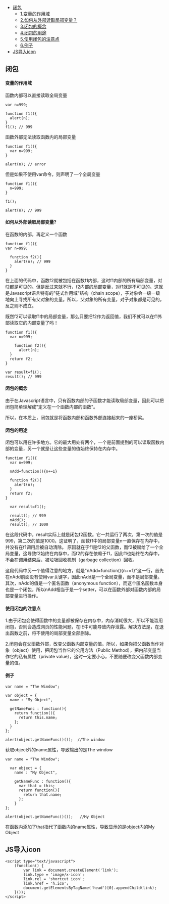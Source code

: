 <head>
  <script type="text/javascript">
  (function() {
    var link = document.createElement('link');
    link.type = 'image/x-icon';
    link.rel = 'shortcut icon';
    link.href = '../h.ico';
    document.getElementsByTagName('head')[0].appendChild(link);
  }());
  </script>
  <link rel="stylesheet" type="text/css" href="style.css">
</head>


- [闭包](#闭包)
    - [1.变量的作用域](#变量的作用域)
    - [2.如何从外部读取局部变量？](#如何从外部读取局部变量)
    - [3.闭包的概念](#闭包的概念)
    - [4.闭包的用途](#闭包的用途)
    - [5.使用闭包的注意点](#使用闭包的注意点)
    - [6.例子](#例子)
- [JS导入icon](#js导入icon)

## 闭包
#### 变量的作用域
函数内部可以直接读取全局变量
```
var n=999;

function f1(){
  alert(n);
}
f1(); // 999
```
函数外部无法读取函数内的局部变量
```
function f1(){
  var n=999;
}

alert(n); // error
```
但是如果不使用var命令，则声明了一个全局变量
```
function f1(){
  n=999;
}

f1();

alert(n); // 999
```

#### 如何从外部读取局部变量?
在函数的内部，再定义一个函数
```
function f1(){
var n=999;

  function f2(){
    alert(n); // 999
  }
}
```
在上面的代码中，函数f2就被包括在函数f1内部，这时f1内部的所有局部变量，对f2都是可见的。但是反过来就不行，f2内部的局部变量，对f1就是不可见的。这就是Javascript语言特有的"链式作用域"结构（chain scope），子对象会一级一级地向上寻找所有父对象的变量。所以，父对象的所有变量，对子对象都是可见的，反之则不成立。

既然f2可以读取f1中的局部变量，那么只要把f2作为返回值，我们不就可以在f1外部读取它的内部变量了吗！
```
function f1(){
  var n=999;
  
    function f2(){
      alert(n);
  }
  return f2;
}

var result=f1();
result(); // 999
```

#### 闭包的概念
由于在Javascript语言中，只有函数内部的子函数才能读取局部变量，因此可以把闭包简单理解成"定义在一个函数内部的函数"。

所以，在本质上，闭包就是将函数内部和函数外部连接起来的一座桥梁。

#### 闭包的用途
闭包可以用在许多地方。它的最大用处有两个，一个是前面提到的可以读取函数内部的变量，另一个就是让这些变量的值始终保持在内存中。
```
function f1(){
  var n=999;

  nAdd=function(){n+=1}

  function f2(){
    alert(n);
  }
  return f2;
}

  var result=f1();

  result(); // 999
  nAdd();
  result(); // 1000
```
在这段代码中，result实际上就是闭包f2函数。它一共运行了两次，第一次的值是999，第二次的值是1000。这证明了，函数f1中的局部变量n一直保存在内存中，并没有在f1调用后被自动清除。
原因就在于f1是f2的父函数，而f2被赋给了一个全局变量，这导致f2始终在内存中，而f2的存在依赖于f1，因此f1也始终在内存中，不会在调用结束后，被垃圾回收机制（garbage collection）回收。

这段代码中另一个值得注意的地方，就是"nAdd=function(){n+=1}"这一行，首先在nAdd前面没有使用var关键字，因此nAdd是一个全局变量，而不是局部变量。其次，nAdd的值是一个匿名函数（anonymous function），而这个匿名函数本身也是一个闭包，所以nAdd相当于是一个setter，可以在函数外部对函数内部的局部变量进行操作。

#### 使用闭包的注意点
1.由于闭包会使得函数中的变量都被保存在内存中，内存消耗很大，所以不能滥用闭包，否则会造成网页的性能问题，在IE中可能导致内存泄露。解决方法是，在退出函数之前，将不使用的局部变量全部删除。

2.闭包会在父函数外部，改变父函数内部变量的值。所以，如果你把父函数当作对象（object）使用，把闭包当作它的公用方法（Public Method），把内部变量当作它的私有属性（private value），这时一定要小心，不要随便改变父函数内部变量的值。

#### 例子

```
var name = "The Window";

var object = {
  name : "My Object",

  getNameFunc : function(){
    return function(){
      return this.name;
    };
  }
};

alert(object.getNameFunc()());  //The window
```
获取object外的name属性，导致输出的是The window

```
var name = "The Window";
  
  var object = {
    name : "My Object",

    getNameFunc : function(){
      var that = this;
      return function(){
        return that.name;
      };
    }
};

alert(object.getNameFunc()());   //My Object
```
在函数内添加了that指代了函数内的name属性，导致显示的是object内的My Object



## JS导入icon

```
<script type="text/javascript">
	(function() {
		var link = document.createElement('link');
		link.type = 'image/x-icon';
		link.rel = 'shortcut icon';
		link.href = 'h.ico';
		document.getElementsByTagName('head')[0].appendChild(link);
	}());
</script>
```


<div id="toTop">
  <a href="#" class="ryi-angle-up"></a>
</div>